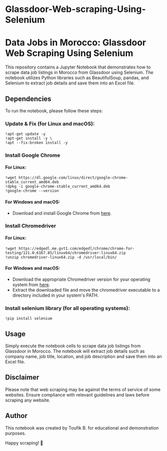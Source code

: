 # **Glassdoor-Web-scraping-Using-Selenium**

# Data Jobs in Morocco: Glassdoor Web Scraping Using Selenium

This repository contains a Jupyter Notebook that demonstrates how to scrape data job listings in Morocco from Glassdoor using Selenium. The notebook utilizes Python libraries such as BeautifulSoup, pandas, and Selenium to extract job details and save them into an Excel file.

## Dependencies

To run the notebook, please follow these steps:

### **Update & Fix (for Linux and macOS):**
```
!apt-get update -y
!apt-get install -y \
!apt --fix-broken install -y
```
### **Install Google Chrome**
#### For Linux:
```
!wget https://dl.google.com/linux/direct/google-chrome-stable_current_amd64.deb
!dpkg -i google-chrome-stable_current_amd64.deb
!google-chrome --version
```
#### For Windows and macOS:
* Download and install Google Chrome from [here](https://www.google.com/chrome/).
  
### **Install Chromedriver**
#### For Linux:
```
!wget https://edgedl.me.gvt1.com/edgedl/chrome/chrome-for-testing/121.0.6167.85/linux64/chromedriver-linux64.zip	
!unzip chromedriver-linux64.zip -d /usr/local/bin/
```
#### For Windows and macOS:
* Download the appropriate Chromedriver version for your operating system from [here](https://chromedriver.chromium.org/downloads).
* Extract the downloaded file and move the chromedriver executable to a directory included in your system's PATH.
  
### **Install selenium library (for all operating systems):**
```
!pip install selenium
```

## Usage

Simply execute the notebook cells to scrape data job listings from Glassdoor in Morocco. The notebook will extract job details such as company name, job title, location, and job description and save them into an Excel file.

## Disclaimer

Please note that web scraping may be against the terms of service of some websites. Ensure compliance with relevant guidelines and laws before scraping any website.

## Author

This notebook was created by Toufik B. for educational and demonstration purposes.

Happy scraping! 🚀
